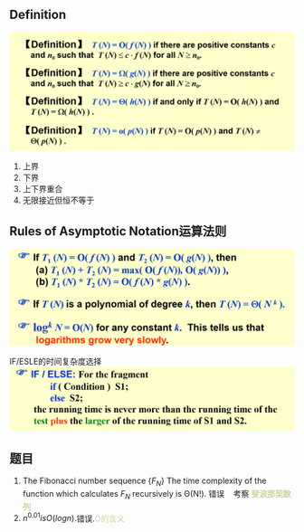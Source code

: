 ## Definition
![Alt text](Attachments/Lec02%20Asymptotic%20Notation_image_1.png)
1. 上界
2. 下界
3. 上下界重合
4. 无限接近但恒不等于
## Rules of Asymptotic Notation运算法则
![Alt text](Attachments/Lec02%20Asymptotic%20Notation_image_2.png)

IF/ESLE的时间复杂度选择
![Alt text](Attachments/Lec02%20Asymptotic%20Notation_image_3.png)


## 题目

1. The Fibonacci number sequence {$F_N$} The time complexity of the function which calculates $F_N$ recursively is Θ(N!). 错误
   考察 **<font color="#c3d69b">斐波那契数列</font>**
2. $n^{0.01} is O(logn).$错误.<font color="#c3d69b">O的含义</font>